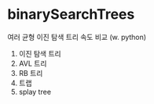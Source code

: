 # binarySearchTrees
여러 균형 이진 탐색 트리 속도 비교 
(w. python)

1. 이진 탐색 트리
2. AVL 트리
3. RB 트리
4. 트랩
5. splay tree
